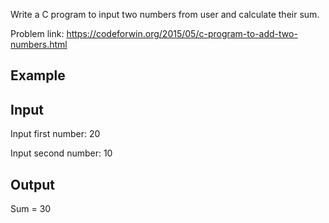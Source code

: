 Write a C program to input two numbers from user and calculate their sum.

Problem link: https://codeforwin.org/2015/05/c-program-to-add-two-numbers.html

## Example

## Input

Input first number: 20

Input second number: 10

## Output

Sum = 30
